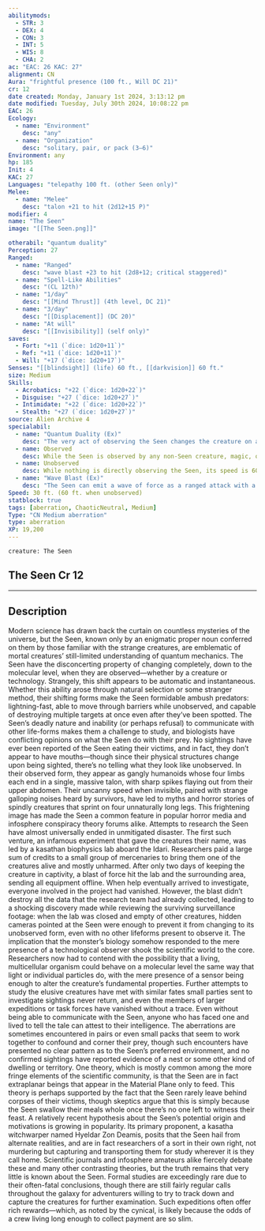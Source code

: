 ```yaml
---
abilitymods:
  - STR: 3
  - DEX: 4
  - CON: 3
  - INT: 5
  - WIS: 8
  - CHA: 2 
ac: "EAC: 26 KAC: 27" 
alignment: CN
Aura: "frightful presence (100 ft., Will DC 21)"
cr: 12
date created: Monday, January 1st 2024, 3:13:12 pm
date modified: Tuesday, July 30th 2024, 10:08:22 pm
EAC: 26
Ecology:
  - name: "Environment"
    desc: "any"
  - name: "Organization"
    desc: "solitary, pair, or pack (3–6)"
Environment: any
hp: 185
Init: 4
KAC: 27
Languages: "telepathy 100 ft. (other Seen only)"
Melee:
  - name: "Melee"
    desc: "talon +21 to hit (2d12+15 P)"
modifier: 4
name: "The Seen"
image: "[[The Seen.png]]"

otherabil: "quantum duality"
Perception: 27
Ranged:
  - name: "Ranged"
    desc: "wave blast +23 to hit (2d8+12; critical staggered)"
  - name: "Spell-Like Abilities"
    desc: "(CL 12th)"
  - name: "1/day"
    desc: "[[Mind Thrust]] (4th level, DC 21)"
  - name: "3/day"
    desc: "[[Displacement]] (DC 20)"
  - name: "At will"
    desc: "[[Invisibility]] (self only)"
saves:
  - Fort: "+11 (`dice: 1d20+11`)"
  - Ref: "+11 (`dice: 1d20+11`)"
  - Will: "+17 (`dice: 1d20+17`)"
Senses: "[[blindsight]] (life) 60 ft., [[darkvision]] 60 ft."
size: Medium
Skills:
  - Acrobatics: "+22 (`dice: 1d20+22`)"
  - Disguise: "+27 (`dice: 1d20+27`)"
  - Intimidate: "+22 (`dice: 1d20+22`)"
  - Stealth: "+27 (`dice: 1d20+27`)" 
source: Alien Archive 4 
specialabil:
  - name: "Quantum Duality (Ex)"
    desc: "The very act of observing the Seen changes the creature on a molecular level. Whether a creature (or magic or technological sensor) is observing the Seen changes its abilities and statistics as follows."
  - name: Observed
    desc: While the Seen is observed by any non-Seen creature, magic, or technological sensor, its speed is 30 feet and it is corporeal. It can also attempt Stealth checks to hide in plain sight. 
  - name: Unobserved
    desc: While nothing is directly observing the Seen, its speed is 60 feet and it is [[Incorporeal]] . 
  - name: "Wave Blast (Ex)"
    desc: "The Seen can emit a wave of force as a ranged attack with a range increment of 60 feet; this is a force effect."
Speed: 30 ft. (60 ft. when unobserved) 
statblock: true
tags: [aberration, ChaoticNeutral, Medium]
Type: "CN Medium aberration"
type: aberration
XP: 19,200 
---
```


```statblock
creature: The Seen
```

## The Seen Cr 12

---

## Description

Modern science has drawn back the curtain on countless mysteries of the universe, but the Seen, known only by an enigmatic proper noun conferred on them by those familiar with the strange creatures, are emblematic of mortal creatures’ still-limited understanding of quantum mechanics. The Seen have the disconcerting property of changing completely, down to the molecular level, when they are observed—whether by a creature or technology. Strangely, this shift appears to be automatic and instantaneous. Whether this ability arose through natural selection or some stranger method, their shifting forms make the Seen formidable ambush predators: lightning-fast, able to move through barriers while unobserved, and capable of destroying multiple targets at once even after they’ve been spotted.
The Seen’s deadly nature and inability (or perhaps refusal) to communicate with other life-forms makes them a challenge to study, and biologists have conflicting opinions on what the Seen do with their prey. No sightings have ever been reported of the Seen eating their victims, and in fact, they don’t appear to have mouths—though since their physical structures change upon being sighted, there’s no telling what they look like unobserved. In their observed form, they appear as gangly humanoids whose four limbs each end in a single, massive talon, with sharp spikes flaying out from their upper abdomen. Their uncanny speed when invisible, paired with strange galloping noises heard by survivors, have led to myths and horror stories of spindly creatures that sprint on four unnaturally long legs. This frightening image has made the Seen a common feature in popular horror media and infosphere conspiracy theory forums alike.
Attempts to research the Seen have almost universally ended in unmitigated disaster. The first such venture, an infamous experiment that gave the creatures their name, was led by a kasathan biophysics lab aboard the Idari. Researchers paid a large sum of credits to a small group of mercenaries to bring them one of the creatures alive and mostly unharmed. After only two days of keeping the creature in captivity, a blast of force hit the lab and the surrounding area, sending all equipment offline. When help eventually arrived to investigate, everyone involved in the project had vanished. However, the blast didn’t destroy all the data that the research team had already collected, leading to a shocking discovery made while reviewing the surviving surveillance footage: when the lab was closed and empty of other creatures, hidden cameras pointed at the Seen were enough to prevent it from changing to its unobserved form, even with no other lifeforms present to observe it. The implication that the monster’s biology somehow responded to the mere presence of a technological observer shook the scientific world to the core. Researchers now had to contend with the possibility that a living, multicellular organism could behave on a molecular level the same way that light or individual particles do, with the mere presence of a sensor being enough to alter the creature’s fundamental properties.
Further attempts to study the elusive creatures have met with similar fates
small parties sent to investigate sightings never return, and even the members of larger expeditions or task forces have vanished without a trace.
Even without being able to communicate with the Seen, anyone who has faced one and lived to tell the tale can attest to their intelligence. The aberrations are sometimes encountered in pairs or even small packs that seem to work together to confound and corner their prey, though such encounters have presented no clear pattern as to the Seen’s preferred environment, and no confirmed sightings have reported evidence of a nest or some other kind of dwelling or territory.
One theory, which is mostly common among the more fringe elements of the scientific community, is that the Seen are in fact extraplanar beings that appear in the Material Plane only to feed. This theory is perhaps supported by the fact that the Seen rarely leave behind corpses of their victims, though skeptics argue that this is simply because the Seen swallow their meals whole once there’s no one left to witness their feast. A relatively recent hypothesis about the Seen’s potential origin and motivations is growing in popularity. Its primary proponent, a kasatha witchwarper named Hyeldar Zon Deamis, posits that the Seen hail from alternate realities, and are in fact researchers of a sort in their own right, not murdering but capturing and transporting them for study wherever it is they call home. Scientific journals and infosphere amateurs alike fiercely debate these and many other contrasting theories, but the truth remains that very little is known about the Seen. Formal studies are exceedingly rare due to their often-fatal conclusions, though there are still fairly regular calls throughout the galaxy for adventurers willing to try to track down and capture the creatures for further examination. Such expeditions often offer rich rewards—which, as noted by the cynical, is likely because the odds of a crew living long enough to collect payment are so slim.
